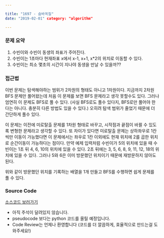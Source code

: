 ```yaml
---

title: "1697 - 숨바꼭질"  
date: "2019-02-01" category: "algorithm"

---
```


### 문제 요약

1.	수빈이와 수빈이 동생의 좌표가 주어진다.  
2.	수빈이는 1초마다 현재좌표 x에서 x-1, x+1, x*2의 위치로 이동할 수 있다.  
3.	수빈이는 최소 몇초의 시간이 지나야 동생을 만날 수 있을까??  

### 접근법

이번 문제는 탐색해야하는 범위가 2차원의 형태도 아니고 1차원이다. 지금까지 2차원 BFS 문제만 풀어왔는데 처음 이 문제를 보면 BFS 문제라고 생각 못할수도 있다. 그러나 엄연히 이 문제도 BFS로 풀 수 있다. (사실 BFS로도 풀수 있다지, BFS로만 풀어야 한다는 아니다. 충분히 다른 방법도 있을 수 있다.) 오히려 탐색 범위가 줄었기 때문에 더 간단하게 풀수 있다.

이 문제는 이전에 미로탈출 문제를 1차원 형태로 바꾸고, 시작점과 끝점이 바뀔 수 있도록 변형한 문제라고 생각할 수 있다. 또 차이가 있다면 미로탈출 문제는 상하좌우로 1칸씩만 이동이 가능했다면 이 문제에서는 좌우로 1칸 이외에도 현재 위치에 2를 곱한 위치로 순간이동이 가능하다는 점이다. 만약 예제 입력처럼 수빈이가 5의 위치에 있을 때 수빈이는 1초 뒤 4, 6, 10의 위치에 있을 수 있다. 2초 뒤에는 3, 5, 6, 8, 9, 11, 12, 18의 위치에 있을 수 있다. 그러나 5와 6은 이미 방문했던 위치이기 때문에 재방문하지 않아도 된다.

위와 같이 방문했던 위치를 기록하는 배열을 1개 만들고 BFS를 수행하면 쉽게 문제를 풀 수 있다.

### Source Code

[소스코드 보러가기](https://github.com/parksjin01/parksjin01.github.com/blob/master/source_code/n1697.py)  
- 아직 주석이 달려있지 않습니다.  
- pseudocode 보다는 python 코드를 올릴 예정입니다.  
- Code Review는 언제나 환영합니다 (코드를 더 깔끔하게, 효율적으로 만드는걸 도와주세요!)
